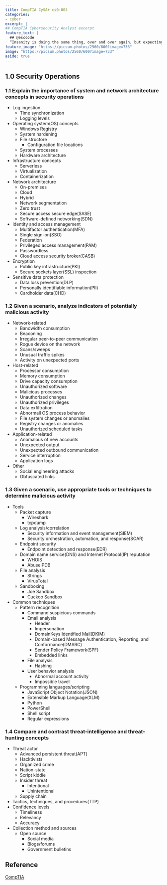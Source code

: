 ```yaml
---
title: CompTIA CySA+ cs0-003
categories:
- cyber
excerpt: |
## CompTIA Cybersecurity Analyst excerpt
feature_text: |  
  ## @esccode
  “Insanity is doing the same thing, over and over again, but expecting different results.” ― Narcotics Anonymous
feature_image: "https://picsum.photos/2560/600?image=733"
image: "https://picsum.photos/2560/600?image=733"
aside: true
---
```


## 1.0 Security Operations

### 1.1 Explain the importance of system and network architecture concepts in security operations

- Log ingestion
  - Time synchronization
  - Logging levels
- Operating system(OS) concepts
  - Windows Registry
  - System hardening
  - File structore
    - Configuration file locations
  - System processes
  - Hardware architecture
- Infrastructure concepts
  - Serverless
  - Virtualization
  - Containerization
- Network architecture
  - On-premises
  - Cloud
  - Hybrid
  - Network segmentation
  - Zero trust
  - Secure access secure edge(SASE)
  - Software-defined networking(SDN)
- Identity and access management
  - Multifactor authentication(MFA)
  - Single sign-on(SSO)
  - Federation
  - Privileged access management(PAM)
  - Passwordless
  - Cloud access security broker(CASB)
- Encryption
  - Public key infrastructure(PKI)
  - Secure sockets layer(SSL) inspection
- Sensitive data protection
  - Data loss prevention(DLP)
  - Personally identifiable information(PII)
  - Cardholder data(CHD)

### 1.2 Given a scenario, analyze indicators of potentially malicious activity

- Network-related
  - Bandwidth consumption
  - Beaconing
  - Irregular peer-to-peer communication
  - Rogue device on the network
  - Scans/sweeps
  - Unusual traffic spikes
  - Activity on unexpected ports
- Host-related
  - Processor consumption
  - Memory consumption
  - Drive capacity consumption
  - Unauthorized software
  - Malicious processes
  - Unauthorized changes
  - Unauthorized privileges
  - Data exfiltration
  - Abnormall OS process behavior
  - File system changes or anomalies
  - Registry changes or anomalies
  - Unauthorized scheduled tasks
- Application-related
  - Anomalous of new accounts
  - Unexpected output
  - Unexpected outbound communication
  - Service interruption
  - Application logs
- Other
  - Social engineering attacks
  - Obfuscated links

### 1.3 Given a scenario, use appropriate tools or techniques to determine malicious activity

- Tools
  - Packet capture
    - Wireshark
    - tcpdump
  - Log analysis/correlation
    - Security information and event management(SIEM)
    - Security orchestration, automation, and response(SOAR)
  - Endpoint security
    - Endpoint detection and response(EDR)
  - Domain name service(DNS) and Internet Protocol(IP) reputation
    - WHOIS
    - AbuseIPDB
  - File analysis
    - Strings
    - VirusTotal
  - Sandboxing
    - Joe Sandbox
    - Cuckoo Sandbox
- Common techniques
  - Pattern recognition
    - Command suspicious commands
    - Email analysis
      - Header
      - Impersonation
      - DomainKeys Identified Mail(DKIM)
      - Domain-based Message Authentication, Reporting, and Conformance(DMARC)
      - Sender Policy Framework(SPF)
      - Embedded links
    - File analysis
      - Hashing
    - User behavior analysis
      - Abnormal account activity
      - Impossible travel
  - Programming languages/scripting
    - JavaScript Object Notation(JSON)
    - Extensible Markup Language(XLM)
    - Python
    - PowerShell
    - Shell script
    - Regular expressions

### 1.4 Compare and contrast threat-intelligence and threat-hunting concepts

- Threat actor
  - Advanced persistent threat(APT)
  - Hacktivists
  - Organized crime
  - Nation-state
  - Script kiddie
  - Insider threat
    - Intentional
    - Unintentional
  - Supply chain
- Tactics, techniques, and procedures(TTP)
- Confidence levels
  - Timeliness
  - Relevancy
  - Accuracy
- Collection method and sources
  - Open source
    - Social media
    - Blogs/forums
    - Government bulletins

## Reference

[CompTIA](https://comptia.org)

